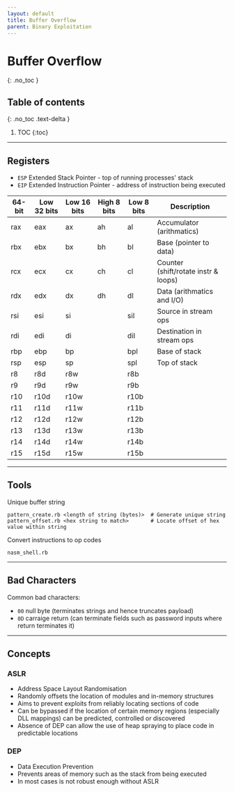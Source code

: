 ```yaml
---
layout: default
title: Buffer Overflow
parent: Binary Exploitation
---
```


# Buffer Overflow
{: .no_toc }

## Table of contents
{: .no_toc .text-delta }

1. TOC
{:toc}

---

## Registers
- `ESP` Extended Stack Pointer - top of running processes' stack
- `EIP` Extended Instruction Pointer - address of instruction being executed

64-bit | Low 32 bits | Low 16 bits | High 8 bits | Low 8 bits | Description
--- | --- | --- | --- | --- | ---
rax | eax | ax | ah | al | Accumulator (arithmatics)
rbx | ebx | bx | bh | bl | Base (pointer to data)
rcx | ecx | cx | ch | cl | Counter (shift/rotate instr & loops)
rdx | edx | dx | dh | dl | Data (arithmatics and I/O)
rsi | esi | si | | sil | Source in stream ops
rdi | edi | di | | dil | Destination in stream ops
rbp | ebp | bp | | bpl | Base of stack
rsp | esp | sp | | spl | Top of stack
r8 | r8d | r8w | | r8b | 
r9 | r9d | r9w | | r9b | 
r10 | r10d | r10w | | r10b | 
r11 | r11d | r11w | | r11b | 
r12 | r12d | r12w | | r12b | 
r13 | r13d | r13w | | r13b | 
r14 | r14d | r14w | | r14b | 
r15 | r15d | r15w | | r15b | 

---

## Tools
Unique buffer string
```shell
pattern_create.rb <length of string (bytes)>  # Generate unique string
pattern_offset.rb <hex string to match>       # Locate offset of hex value within string
```

Convert instructions to op codes
```shell
nasm_shell.rb
```

---

## Bad Characters
Common bad characters:
- `00` null byte (terminates strings and hence truncates payload)
- `0D` carraige return (can terminate fields such as password inputs where return terminates it)

---

## Concepts
### ASLR
- Address Space Layout Randomisation
- Randomly offsets the location of modules and in-memory structures
- Aims to prevent exploits from reliably locating sections of code
- Can be bypassed if the location of certain memory regions (especially DLL mappings) can be predicted, controlled or discovered
- Absence of DEP can allow the use of heap spraying to place code in predictable locations

### DEP
- Data Execution Prevention
- Prevents areas of memory such as the stack from being executed
- In most cases is not robust enough without ASLR
